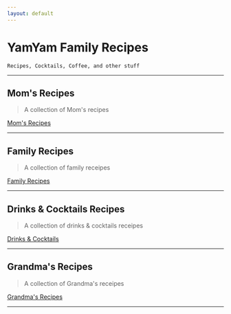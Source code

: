 ```yaml
---
layout: default
---
```


# YamYam Family Recipes   


```
Recipes, Cocktails, Coffee, and other stuff
```  
  

* * *   
  



## Mom's Recipes  

> A collection of Mom's recipes   

[Mom's Recipes](https://kod5kod.github.io/yamyam/pages/mom.html)


* * *   


## Family Recipes    

> A collection of family receipes  

[Family Recipes](https://kod5kod.github.io/yamyam/pages/family.html)

* * *   

## Drinks & Cocktails Recipes    

> A collection of drinks & cocktails receipes  

[Drinks & Cocktails](https://kod5kod.github.io/yamyam/pages/drinks.html)

* * *   


## Grandma's Recipes    

> A collection of Grandma's receipes  

[Grandma's Recipes](https://kod5kod.github.io/yamyam/pages/grandma.html)

* * *   